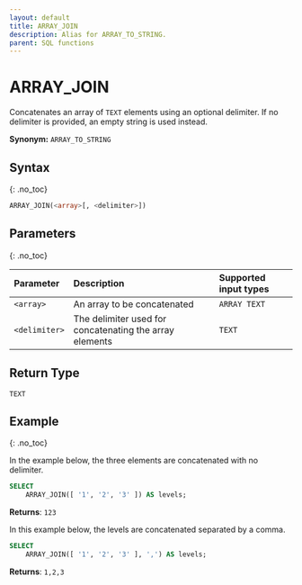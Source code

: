```yaml
---
layout: default
title: ARRAY_JOIN
description: Alias for ARRAY_TO_STRING.
parent: SQL functions
---
```


# ARRAY\_JOIN

Concatenates an array of `TEXT` elements using an optional delimiter. If no delimiter is provided, an empty string is used instead.

**Synonym:** `ARRAY_TO_STRING`

## Syntax
{: .no_toc}

```sql
ARRAY_JOIN(<array>[, <delimiter>])
```

## Parameters 
{: .no_toc} 

| Parameter     | Description                            | Supported input types | 
| :------------- | :------------------------------------ |:---------|
| `<array>`       | An array to be concatenated | `ARRAY TEXT` |
| `<delimiter>` | The delimiter used for concatenating the array elements | `TEXT` | 

## Return Type
`TEXT`

## Example
{: .no_toc}

In the example below, the three elements are concatenated with no delimiter.

```sql
SELECT
	ARRAY_JOIN([ '1', '2', '3' ]) AS levels;
```

**Returns**: `123`

In this example below, the levels are concatenated separated by a comma. 

```sql
SELECT
	ARRAY_JOIN([ '1', '2', '3' ], ',') AS levels;
```

**Returns**: `1,2,3`
